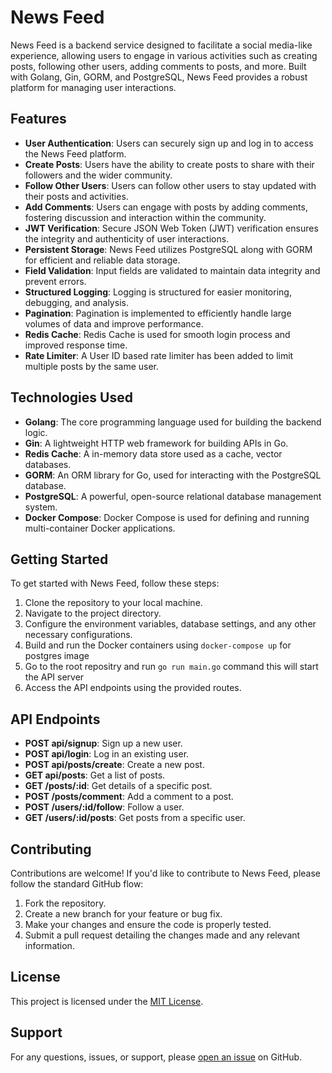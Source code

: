 # News Feed

News Feed is a backend service designed to facilitate a social media-like experience, allowing users to engage in various activities such as creating posts, following other users, adding comments to posts, and more. Built with Golang, Gin, GORM, and PostgreSQL, News Feed provides a robust platform for managing user interactions.

## Features

- **User Authentication**: Users can securely sign up and log in to access the News Feed platform.
- **Create Posts**: Users have the ability to create posts to share with their followers and the wider community.
- **Follow Other Users**: Users can follow other users to stay updated with their posts and activities.
- **Add Comments**: Users can engage with posts by adding comments, fostering discussion and interaction within the community.
- **JWT Verification**: Secure JSON Web Token (JWT) verification ensures the integrity and authenticity of user interactions.
- **Persistent Storage**: News Feed utilizes PostgreSQL along with GORM for efficient and reliable data storage.
- **Field Validation**: Input fields are validated to maintain data integrity and prevent errors.
- **Structured Logging**: Logging is structured for easier monitoring, debugging, and analysis.
- **Pagination**: Pagination is implemented to efficiently handle large volumes of data and improve performance.
- **Redis Cache**: Redis Cache is used for smooth login process and improved response time.
- **Rate Limiter**: A User ID based rate limiter has been added to limit multiple posts by the same user. 


## Technologies Used

- **Golang**: The core programming language used for building the backend logic.
- **Gin**: A lightweight HTTP web framework for building APIs in Go.
- **Redis Cache**: A in-memory data store used as a cache, vector databases.
- **GORM**: An ORM library for Go, used for interacting with the PostgreSQL database.
- **PostgreSQL**: A powerful, open-source relational database management system.
- **Docker Compose**: Docker Compose is used for defining and running multi-container Docker applications.

## Getting Started

To get started with News Feed, follow these steps:

1. Clone the repository to your local machine.
2. Navigate to the project directory.
3. Configure the environment variables, database settings, and any other necessary configurations.
4. Build and run the Docker containers using `docker-compose up` for postgres image
5. Go to the root repositry and run `go run main.go` command this will start the API server
5. Access the API endpoints using the provided routes.

## API Endpoints

- **POST api/signup**: Sign up a new user.
- **POST api/login**: Log in an existing user.
- **POST api/posts/create**: Create a new post.
- **GET api/posts**: Get a list of posts.
- **GET /posts/:id**: Get details of a specific post.
- **POST /posts/comment**: Add a comment to a post.
- **POST /users/:id/follow**: Follow a user.
- **GET /users/:id/posts**: Get posts from a specific user.


## Contributing

Contributions are welcome! If you'd like to contribute to News Feed, please follow the standard GitHub flow:

1. Fork the repository.
2. Create a new branch for your feature or bug fix.
3. Make your changes and ensure the code is properly tested.
4. Submit a pull request detailing the changes made and any relevant information.

## License

This project is licensed under the [MIT License](LICENSE).

## Support

For any questions, issues, or support, please [open an issue](https://github.com/example/news-feed/issues) on GitHub.
